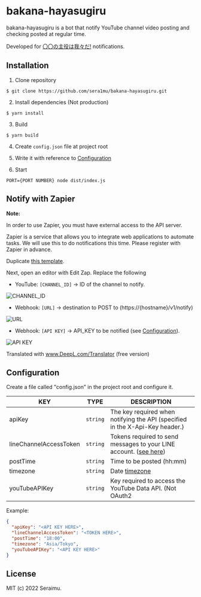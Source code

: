 # bakana-hayasugiru

bakana-hayasugiru is a bot that notify YouTube channel video posting and checking posted at regular time.

Developed for [〇〇の主役は我々だ!](https://www.youtube.com/c/NemesisLaAlgol1936) notifications.

## Installation

1. Clone repository

```
$ git clone https://github.com/sera1mu/bakana-hayasugiru.git
```

2. Install dependencies (Not production)

```
$ yarn install
```

3. Build

```
$ yarn build
```

4. Create `config.json` file at project root

5. Write it with reference to [Configuration](#configuration)

6. Start

```
PORT={PORT NUMBER} node dist/index.js
```


## Notify with Zapier

**Note:**

In order to use Zapier, you must have external access to the API server.

Zapier is a service that allows you to integrate web applications to automate tasks.
We will use this to do notifications this time. Please register with Zapier in advance.

Duplicate [this template](https://zapier.com/shared/e3db3687abb75d66ea9a44ff81ee947b5be65ffa).

Next, open an editor with Edit Zap. Replace the following

* YouTube: `[CHANNEL_ID]` -> ID of the channel to notify.

![CHANNEL_ID](https://i.imgur.com/sI8HRch.png)

* Webhook: `[URL]` -> destination to POST to (https://{hostname}/v1/notify)

![URL](https://i.imgur.com/FDLcu10.png)

* Webhook: `[API KEY]` -> API_KEY to be notified (see [Configuration](#configuration)).

![API KEY](https://i.imgur.com/nF6rzfL.png)

Translated with www.DeepL.com/Translator (free version)

## Configuration

Create a file called "config.json" in the project root and configure it.

| KEY                    | TYPE     | DESCRIPTION                                                                                                                                                                    |
| ---------------------- | -------- | ------------------------------------------------------------------------------------------------------------------------------------------------------------------------------ |
| apiKey                 | `string` | The key required when notifying the API (specified in the X-Api-Key header.)                                                                                                   |
| lineChannelAccessToken | `string` | Tokens required to send messages to your LINE account. ([see here](https://developers.line.biz/en/docs/messaging-api/channel-access-tokens/#long-lived-channel-access-tokens)) |
| postTime               | `string` | Time to be posted (hh:mm)                                                                                                                                                      |
| timezone               | `string` | Date [timezone](https://momentjs.com/timezone/)                                                                                                                                |
| youTubeAPIKey          | `string` | Key required to access the YouTube Data API. (Not OAuth2                                                                                                                       | [see here](https://developers.google.com/youtube/registering_an_application)) |

Example:
```json
{
  "apiKey": "<API KEY HERE>",
  "lineChannelAccessToken": "<TOKEN HERE>",
  "postTime": "18:00",
  "timezone": "Asia/Tokyo",
  "youTubeAPIKey": "<API KEY HERE>"
}
```

## License

MIT (c) 2022 Seraimu.
